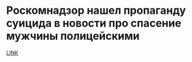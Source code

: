 # Роскомнадзор нашел пропаганду суицида в новости про спасение мужчины полицейскими



[LINK](https://varlamov.ru/2326377.html)